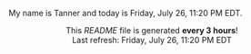 My name is Tanner and today is Friday, July 26, 11:20 PM EDT.

<p align="center">This <i>README</i> file is generated <b>every 3 hours</b>!</br>Last refresh: Friday, July 26, 11:20 PM EDT<br /></p>
